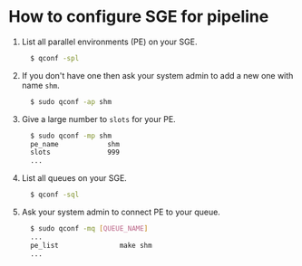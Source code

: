 How to configure SGE for pipeline
=================================

1. List all parallel environments (PE) on your SGE.
    ```bash
      $ qconf -spl
    ```

2. If you don't have one then ask your system admin to add a new one with name `shm`.
    ```bash
      $ sudo qconf -ap shm
    ```

3. Give a large number to `slots` for your PE.
    ```bash
      $ sudo qconf -mp shm
      pe_name            shm
      slots              999
      ...
    ```

4. List all queues on your SGE.
    ```bash
      $ qconf -sql
    ```

5. Ask your system admin to connect PE to your queue.
    ```bash
      $ sudo qconf -mq [QUEUE_NAME]
      ...
      pe_list               make shm
      ...
    ```

